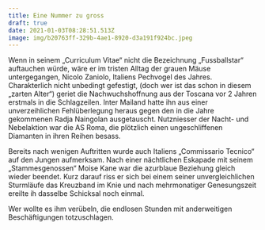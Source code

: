 ```yaml
---
title: Eine Nummer zu gross
draft: true
date: 2021-01-03T08:28:51.513Z
image: img/b20763ff-329b-4ae1-8920-d3a191f924bc.jpeg
---
```

Wenn in seinem „Curriculum Vitae“ nicht die Bezeichnung „Fussballstar“ auftauchen würde, wäre er im tristen Alltag der grauen Mäuse untergegangen, Nicolo Zaniolo, Italiens Pechvogel des Jahres. Charakterlich nicht unbedingt gefestigt, (doch wer ist das schon in diesem „zarten Alter“) geriet die Nachwuchshoffnung aus der Toscana vor 2 Jahren erstmals in die Schlagzeilen. Inter Mailand hatte ihn aus einer unverzeihlichen Fehlüberlegung heraus gegen den in die Jahre gekommenen Radja Naingolan ausgetauscht. Nutzniesser der Nacht- und Nebelaktion war die AS Roma, die plötzlich einen ungeschliffenen Diamanten in ihren Reihen besass.

Bereits nach wenigen Auftritten wurde auch Italiens „Commissario Tecnico“ auf den Jungen aufmerksam. Nach einer nächtlichen Eskapade mit seinem „Stammesgenossen“ Moise Kane war die azurblaue Beziehung gleich wieder beendet. Kurz darauf riss er sich bei einem seiner unvergleichlichen Sturmläufe das Kreuzband im Knie und nach mehrmonatiger Genesungszeit ereilte ih dasselbe Schicksal noch einmal.

Wer wollte es ihm verübeln, die endlosen Stunden mit anderweitigen  Beschäftigungen totzuschlagen.